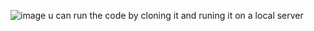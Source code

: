 ![image](https://github.com/Woven-sword/react-dummyApi/assets/106397002/44882db2-c060-4d31-97e5-5d3ac0690fb4)
u can run the code by cloning it and runing it on a local server
